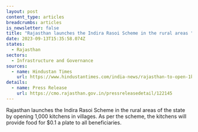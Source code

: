 ```yaml
---
layout: post
content_type: articles
breadcrumbs: articles
is_newsletter: false
title: "Rajasthan launches the Indira Rasoi Scheme in the rural areas "
date: 2023-09-13T15:35:58.074Z
states:
  - Rajasthan
sectors:
  - Infrastructure and Governance
sources:
  - name: Hindustan Times
    url: https://www.hindustantimes.com/india-news/rajasthan-to-open-1k-kitchens-in-villages-provide-meals-at-8-says-gehlot-101694285026273.html
details:
  - name: Press Release
    url: https://cmo.rajasthan.gov.in/pressreleasedetail/122145
---
```

Rajasthan launches the Indira Rasoi Scheme in the rural areas of the state by opening 1,000 kitchens in villages. As per the scheme, the kitchens will provide food for $0.1 a plate to all beneficiaries.
